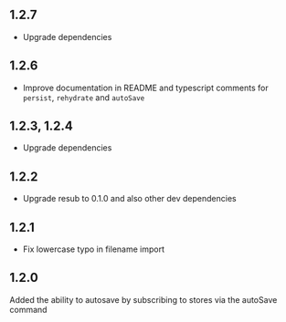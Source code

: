 ## 1.2.7
- Upgrade dependencies

## 1.2.6
- Improve documentation in README and typescript comments for `persist`, `rehydrate` and `autoSave`
## 1.2.3, 1.2.4
- Upgrade dependencies

## 1.2.2
- Upgrade resub to 0.1.0 and also other dev dependencies

## 1.2.1
- Fix lowercase typo in filename import

## 1.2.0
Added the ability to autosave by subscribing to stores via the autoSave command